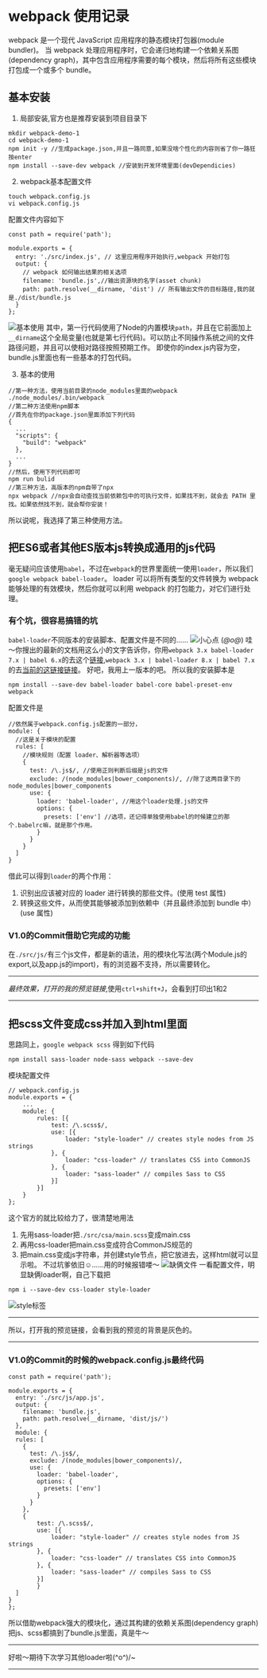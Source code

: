 # webpack 使用记录
webpack 是一个现代 JavaScript 应用程序的静态模块打包器(module bundler)。
当 webpack 处理应用程序时，它会递归地构建一个依赖关系图(dependency graph)，其中包含应用程序需要的每个模块，然后将所有这些模块打包成一个或多个 bundle。
## 基本安装
1. 局部安装,官方也是推荐安装到项目目录下

```
mkdir webpack-demo-1
cd webpack-demo-1
npm init -y //生成package.json,并且一路同意,如果没啥个性化的内容则省了你一路狂按enter
npm install --save-dev webpack //安装到开发环境里面(devDependicies)
```
2. webpack基本配置文件
```
touch webpack.config.js
vi webpack.config.js
```
配置文件内容如下
```
const path = require('path');

module.exports = {
  entry: './src/index.js', // 这里应用程序开始执行,webpack 开始打包
  output: {
    // webpack 如何输出结果的相关选项
    filename: 'bundle.js',//输出资源块的名字(asset chunk)
    path: path.resolve(__dirname, 'dist') // 所有输出文件的目标路径,我的就是./dist/bundle.js
  }
};
```
![基本使用](http://p3tha6q4v.bkt.clouddn.com/18-2-11/81006787.jpg)
其中，第一行代码使用了Node的内置模块`path`，并且在它前面加上 `__dirname`这个全局变量(也就是第七行代码)。可以防止不同操作系统之间的文件路径问题，并且可以使相对路径按照预期工作。
即使你的index.js内容为空，bundle.js里面也有一些基本的打包代码。

3. 基本的使用
```
//第一种方法，使用当前目录的node_modules里面的webpack
./node_modules/.bin/webpack 
//第二种方法使用npm脚本
//首先在你的package.json里面添加下列代码
{
  ...
  "scripts": {
    "build": "webpack"
  },
  ...
}
//然后，使用下列代码即可
npm run bulid
//第三种方法，高版本的npm自带了npx
npx webpack //npx会自动查找当前依赖包中的可执行文件，如果找不到，就会去 PATH 里找。如果依然找不到，就会帮你安装！
```
所以说呢，我选择了第三种使用方法。
## 把ES6或者其他ES版本js转换成通用的js代码
毫无疑问应该使用`babel`，不过在`webpack`的世界里面统一使用`loader`，所以我们`google webpack babel-loader`。
loader 可以将所有类型的文件转换为 webpack 能够处理的有效模块，然后你就可以利用 webpack 的打包能力，对它们进行处理。
### 有个坑，很容易搞错的坑
`babel-loader`不同版本的安装脚本、配置文件是不同的……
![小心点](http://p3tha6q4v.bkt.clouddn.com/18-2-11/72818242.jpg)
(*@ο@*) 哇～你搜出的最新的文档用这么小的文字告诉你，你用`webpack 3.x babel-loader 7.x | babel 6.x`的去这个[链接](https://github.com/babel/babel-loader/tree/7.x),`webpack 3.x | babel-loader 8.x | babel 7.x`的去[当前的这链接链接](https://github.com/babel/babel-loader)。
好吧，我用上一版本的吧。
所以我的安装脚本是
```
npm install --save-dev babel-loader babel-core babel-preset-env webpack
```
配置文件是
```
//依然属于webpack.config.js配置的一部分，
module: {
  //这是关于模块的配置
  rules: [
    //模块规则（配置 loader、解析器等选项）
    {
      test: /\.js$/, //使用正则判断后缀是js的文件
      exclude: /(node_modules|bower_components)/, //除了这两目录下的node_modules|bower_components
      use: {
        loader: 'babel-loader', //用这个loader处理.js的文件
        options: {
          presets: ['env'] //选项，还记得单独使用babel的时候建立的那个.babelrc嘛，就是那个作用。
        }
      }
    }
  ]
}
```
借此可以得到`loader`的两个作用：
1. 识别出应该被对应的 loader 进行转换的那些文件。(使用 test 属性)
2. 转换这些文件，从而使其能够被添加到依赖中（并且最终添加到 bundle 中）(use 属性)
### V1.0的Commit借助它完成的功能
在`./src/js/`有三个js文件，都是新的语法，用的模块化写法(两个Module.js的export,以及app.js的import)，有的浏览器不支持，所以需要转化。
***
*最终效果，打开的我的预览链接*,使用`ctrl+shift+J`，会看到打印出1和2
***
## 把scss文件变成css并加入到html里面
思路同上，`google webpack scss`
得到如下代码
```
npm install sass-loader node-sass webpack --save-dev
```
模块配置文件
```
// webpack.config.js
module.exports = {
	...
    module: {
        rules: [{
            test: /\.scss$/,
            use: [{
                loader: "style-loader" // creates style nodes from JS strings
            }, {
                loader: "css-loader" // translates CSS into CommonJS
            }, {
                loader: "sass-loader" // compiles Sass to CSS
            }]
        }]
    }
};
```
这个官方的就比较给力了，很清楚地用法
1. 先用sass-loader把`./src/csa/main.scss`变成main.css
2. 再用css-loader把main.css变成符合CommonJS规范的
3. 把main.css变成js字符串，并创建style节点，把它放进去，这样html就可以显示啦。
不过坑爹依旧☺……用的时候报错喽～
![缺俩文件](http://p3tha6q4v.bkt.clouddn.com/18-2-11/2444698.jpg)
一看配置文件，明显缺俩loader啊，自己下载把
```
npm i --save-dev css-loader style-loader
```
![style标签](http://p3tha6q4v.bkt.clouddn.com/18-2-11/60086288.jpg)
***
所以，打开我的预览链接，会看到我的预览的背景是灰色的。
***
### V1.0的Commit的时候的webpack.config.js最终代码
```
const path = require('path');

module.exports = {
  entry: './src/js/app.js',
  output: {
    filename: 'bundle.js',
    path: path.resolve(__dirname, 'dist/js/')
  },
  module: {
  rules: [
    {
      test: /\.js$/,
      exclude: /(node_modules|bower_components)/,
      use: {
        loader: 'babel-loader',
        options: {
          presets: ['env']
        }
      }
    },
    {
	    test: /\.scss$/,
	    use: [{
	        loader: "style-loader" // creates style nodes from JS strings
        }, {
	        loader: "css-loader" // translates CSS into CommonJS
        }, {
	        loader: "sass-loader" // compiles Sass to CSS
        }]
	    }	  
  ]
}
};
```
所以借助webpack强大的模块化，通过其构建的依赖关系图(dependency graph)把js、scss都搞到了bundle.js里面，真是牛～
***
好啦～期待下次学习其他loader啦\(^o^)/~
***
